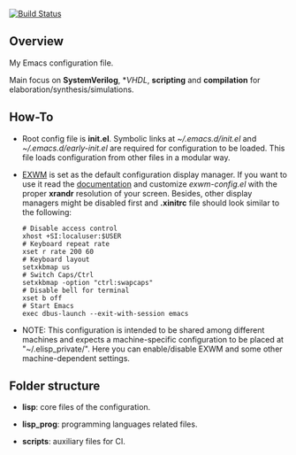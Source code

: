 [![Build Status](https://github.com/gmlarumbe/emacsconf/workflows/CI/badge.svg)](https://github.com/gmlarumbe/emacsconf/actions)


## Overview

My Emacs configuration file.

Main focus on **SystemVerilog**, **VHDL*, **scripting** and **compilation** for elaboration/synthesis/simulations.

## How-To ##

  * Root config file is **init.el**. Symbolic links at *~/.emacs.d/init.el* and *~/.emacs.d/early-init.el* are required for configuration to be loaded. This file loads configuration from other files in a modular way.

  * [EXWM](https://github.com/ch11ng/exwm) is set as the default configuration display manager. If you want to use it read the [documentation](https://github.com/ch11ng/exwm/wiki) and customize *exwm-config.el* with the proper **xrandr** resolution of your screen. Besides, other display managers might be disabled first and **.xinitrc** file should look similar to the following:

      ```shell
    # Disable access control
    xhost +SI:localuser:$USER
    # Keyboard repeat rate
    xset r rate 200 60
    # Keyboard layout
    setxkbmap us
    # Switch Caps/Ctrl
    setxkbmap -option "ctrl:swapcaps"
    # Disable bell for terminal
    xset b off
    # Start Emacs
    exec dbus-launch --exit-with-session emacs
      ```

  * NOTE: This configuration is intended to be shared among different machines and expects a machine-specific configuration to be placed at "~/.elisp_private/". Here you can enable/disable EXWM and some other machine-dependent settings.


## Folder structure ##

  * **lisp**: core files of the configuration.

  * **lisp_prog**: programming languages related files.

  * **scripts**: auxiliary files for CI.


